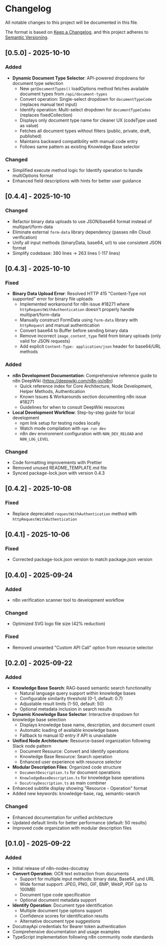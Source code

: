 # Changelog

All notable changes to this project will be documented in this file.

The format is based on [Keep a Changelog](https://keepachangelog.com/en/1.0.0/),
and this project adheres to [Semantic Versioning](https://semver.org/spec/v2.0.0.html).

## [0.5.0] - 2025-10-10

### Added
- **Dynamic Document Type Selector**: API-powered dropdowns for document type selection
  - New `getDocumentTypes()` loadOptions method fetches available document types from `/api/document-types`
  - Convert operation: Single-select dropdown for `documentTypeCode` (replaces manual text input)
  - Identify operation: Multi-select dropdown for `documentTypeCodes` (replaces fixedCollection)
  - Displays only document type name for cleaner UX (codeType used as value)
  - Fetches all document types without filters (public, private, draft, published)
  - Maintains backward compatibility with manual code entry
  - Follows same pattern as existing Knowledge Base selector

### Changed
- Simplified execute method logic for Identify operation to handle multiOptions format
- Enhanced field descriptions with hints for better user guidance

## [0.4.4] - 2025-10-10

### Changed
- Refactor binary data uploads to use JSON/base64 format instead of multipart/form-data
- Eliminate external `form-data` library dependency (passes n8n Cloud verification)
- Unify all input methods (binaryData, base64, url) to use consistent JSON format
- Simplify codebase: 380 lines → 263 lines (-117 lines)

## [0.4.3] - 2025-10-10

### Fixed
- **Binary Data Upload Error**: Resolved HTTP 415 "Content-Type not supported" error for binary file uploads
  - Implemented workaround for n8n issue #18271 where `httpRequestWithAuthentication` doesn't properly handle multipart/form-data
  - Manually construct FormData using `form-data` library with `httpRequest` and manual authentication
  - Convert base64 to Buffer before sending binary data
  - Remove incorrect `image_content_type` field from binary uploads (only valid for JSON requests)
  - Add explicit `Content-Type: application/json` header for base64/URL methods

### Added
- **n8n Development Documentation**: Comprehensive reference guide to n8n DeepWiki (https://deepwiki.com/n8n-io/n8n)
  - Quick reference index for Core Architecture, Node Development, Helper Methods, Authentication
  - Known Issues & Workarounds section documenting n8n issue #18271
  - Guidelines for when to consult DeepWiki resources
- **Local Development Workflow**: Step-by-step guide for local development
  - npm link setup for testing nodes locally
  - Watch mode compilation with `npm run dev`
  - n8n dev environment configuration with `N8N_DEV_RELOAD` and `N8N_LOG_LEVEL`

### Changed
- Code formatting improvements with Prettier
- Removed unused README_TEMPLATE.md file
- Synced package-lock.json with version 0.4.3

## [0.4.2] - 2025-10-08

### Fixed
- Replace deprecated `requestWithAuthentication` method with `httpRequestWithAuthentication`

## [0.4.1] - 2025-10-06

### Fixed
- Corrected package-lock.json version to match package.json version

## [0.4.0] - 2025-09-24

### Added
- n8n verification scanner tool to development workflow

### Changed
- Optimized SVG logo file size (42% reduction)

### Fixed
- Removed unwanted "Custom API Call" option from resource selector

## [0.2.0] - 2025-09-22

### Added
- **Knowledge Base Search**: RAG-based semantic search functionality
  - Natural language query support within knowledge bases
  - Configurable similarity threshold (0-1, default: 0.7)
  - Adjustable result limits (1-50, default: 50)
  - Optional metadata inclusion in search results
- **Dynamic Knowledge Base Selector**: Interactive dropdown for knowledge base selection
  - Displays knowledge base name, description, and document count
  - Automatic loading of available knowledge bases
  - Fallback to manual ID entry if API is unavailable
- **Unified Node Architecture**: Resource-based organization following Slack node pattern
  - Document Resource: Convert and Identify operations
  - Knowledge Base Resource: Search operation
  - Enhanced user experience with resource selector
- **Modular Description Files**: Organized code structure
  - `DocumentDescription.ts` for document operations
  - `KnowledgeBaseDescription.ts` for knowledge base operations
  - `DocutrayDescription.ts` as main combiner
- Enhanced subtitle display showing "Resource - Operation" format
- Added new keywords: knowledge-base, rag, semantic-search

### Changed
- Enhanced documentation for unified architecture
- Updated default limits for better performance (default: 50 results)
- Improved code organization with modular description files

## [0.1.0] - 2025-09-22

### Added
- Initial release of n8n-nodes-docutray
- **Convert Operation**: OCR text extraction from documents
  - Support for multiple input methods: binary data, Base64, and URL
  - Wide format support: JPEG, PNG, GIF, BMP, WebP, PDF (up to 100MB)
  - Document type code specification
  - Optional document metadata support
- **Identify Operation**: Document type identification
  - Multiple document type options support
  - Confidence scores for identification results
  - Alternative document type suggestions
- DocutrayApi credentials for Bearer token authentication
- Comprehensive documentation and usage examples
- TypeScript implementation following n8n community node standards